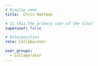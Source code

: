 ```yaml
---
# Display name
title:  Chris Mattman

# Is this the primary user of the site?
superuser: false

# Role/position
role: Collaborator

user_groups:
  - Collaborator
---
```

